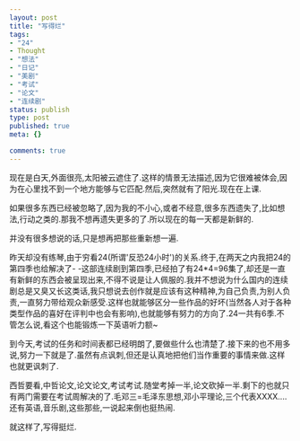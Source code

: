 ```yaml
--- 
layout: post
title: "写得烂"
tags: 
- "24"
- Thought
- "想法"
- "日记"
- "美剧"
- "考试"
- "论文"
- "连续剧"
status: publish
type: post
published: true
meta: {}

comments: true
---
```

现在是白天,外面很亮,太阳被云遮住了.这样的情景无法描述,因为它很难被体会,因为在心里找不到一个地方能够与它匹配.然后,突然就有了阳光.现在在上课.

如果很多东西已经被忽略了,因为我的不小心,或者不经意,很多东西遗失了,比如想法,行动之类的.那我不想再遗失更多的了.所以现在的每一天都是新鲜的.

并没有很多想说的话,只是想再把那些重新想一遍.

昨天却没有练琴,由于穷看24(所谓'反恐24小时')的关系.终于,在两天之内我把24的第四季也给解决了-
-这部连续剧到第四季,已经拍了有24\*4=96集了,却还是一直有新鲜的东西会被呈现出来,不得不说是让人佩服的.我并不想说为什么国内的连续剧总是又臭又长这类话,我只想说去创作就是应该有这种精神,为自己负责,为别人负责,一直努力带给观众新感受.这样也就能够区分一些作品的好坏(当然各人对于各种类型作品的喜好在评判中也会有影响),也就能够有努力的方向了.24一共有6季.不管怎么说,看这个也能锻炼一下英语听力额\~

到今天,考试的任务和时间表都已经明朗了,要做些什么也清楚了.接下来的也不用多说,努力一下就是了.虽然有点讽刺,但还是认真地把他们当作重要的事情来做.这样也就更讽刺了.

西哲要看,中哲论文,论文论文,考试考试.随堂考掉一半,论文砍掉一半.剩下的也就只有两门需要在考试周解决的了.毛邓三=毛泽东思想,邓小平理论,三个代表XXXX....还有英语,音乐剧,这些那些,一说起来倒也挺热闹.

就这样了,写得挺烂.